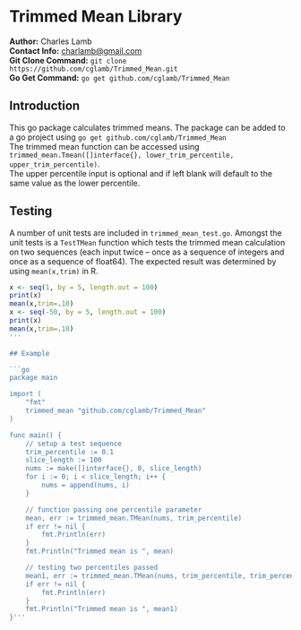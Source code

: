 # Trimmed Mean Library
**Author:** Charles Lamb  
**Contact Info:** charlamb@gmail.com  
**Git Clone Command:** `git clone https://github.com/cglamb/Trimmed_Mean.git`  
**Go Get Command:** `go get github.com/cglamb/Trimmed_Mean`

## Introduction
This go package calculates trimmed means. The package can be added to a go project using `go get github.com/cglamb/Trimmed_Mean`  
The trimmed mean function can be accessed using `trimmed_mean.Tmean([]interface{}, lower_trim_percentile, upper_trim_percentile)`.  
The upper percentile input is optional and if left blank will default to the same value as the lower percentile.

## Testing
A number of unit tests are included in `trimmed_mean_test.go`. Amongst the unit tests is a `TestTMean` function which tests the trimmed mean calculation on two sequences (each input twice – once as a sequence of integers and once as a sequence of float64). The expected result was determined by using `mean(x,trim)` in R.

```r
x <- seq(1, by = 5, length.out = 100)
print(x)
mean(x,trim=.10)
x <- seq(-50, by = 5, length.out = 100)
print(x)
mean(x,trim=.10)
'''

## Example

```go
package main

import (
    "fmt"
    trimmed_mean "github.com/cglamb/Trimmed_Mean"
)

func main() {
    // setup a test sequence
    trim_percentile := 0.1
    slice_length := 100
    nums := make([]interface{}, 0, slice_length)
    for i := 0; i < slice_length; i++ {
        nums = append(nums, i)
    }

    // function passing one percentile parameter
    mean, err := trimmed_mean.TMean(nums, trim_percentile)
    if err != nil {
        fmt.Println(err)
    }
    fmt.Println("Trimmed mean is ", mean)

    // testing two percentiles passed
    mean1, err := trimmed_mean.TMean(nums, trim_percentile, trim_percentile)
    if err != nil {
        fmt.Println(err)
    }
    fmt.Println("Trimmed mean is ", mean1)
}'''

